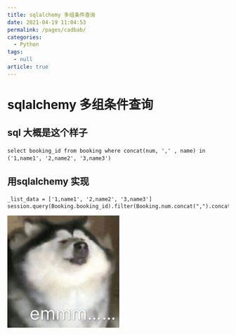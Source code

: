 ```yaml
---
title: sqlalchemy 多组条件查询
date: 2021-04-19 11:04:53
permalink: /pages/cadbab/
categories: 
  - Python
tags: 
  - null
article: true
---
```

# sqlalchemy 多组条件查询  

## sql 大概是这个样子    
`select booking_id from booking where concat(num, ',' , name) in ('1,name1', '2,name2', '3,name3')`    
    
## 用sqlalchemy 实现    
    
```    
_list_data = ['1,name1', '2,name2', '3,name3']    
session.query(Booking.booking_id).filter(Booking.num.concat(",").concat(Booking.name).notin_(_list_data))    
```    
    
![](../images/7485616-e89cc14f5b04b612.gif)    
